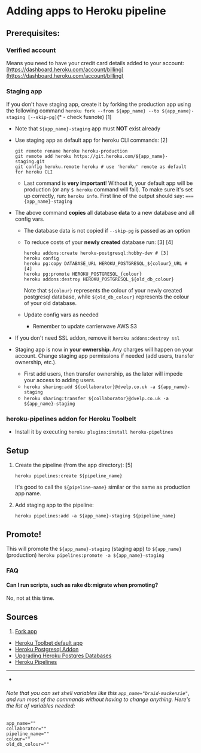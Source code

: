 # Adding apps to Heroku pipeline

## Prerequisites:

### Verified account

Means you need to have your credit card details added to your account: [https://dashboard.heroku.com/account/billing](https://dashboard.heroku.com/account/billing)

### Staging app

If you don't have staging app, create it by forking the production app using the following command `heroku fork --from ${app_name} --to ${app_name}-staging [--skip-pg]`(* - check fusnote) [1]

* Note that `${app_name}-staging` app must **NOT** exist already
* Use staging app as default app for heroku CLI commands: [2]

    ```
    git remote rename heroku heroku-production
    git remote add heroku https://git.heroku.com/${app_name}-staging.git
    git config heroku.remote heroku # use 'heroku' remote as default for heroku CLI
    ```

    * Last command is **very important**! Without it, your default app will be production (or any `$ heroku` command will fail). To make sure it's set up correctly, run: `heroku info`. First line of the output should say: `=== {app_name}-staging`

* The above command **copies** all database **data** to a new database and all config vars.
    * The database data is not copied if `--skip-pg` is passed as an option
    * To reduce costs of your **newly created** database run: [3] [4]

        ```
        heroku addons:create heroku-postgresql:hobby-dev # [3]
        heroku config
        heroku pg:copy DATABASE_URL HEROKU_POSTGRESQL_${colour}_URL # [4]
        heroku pg:promote HEROKU_POSTGRESQL_{colour}
        heroku addons:destroy HEROKU_POSTGRESQL_${old_db_colour}
        ```
        Note that `${colour}` represents the colour of your newly created postgresql database, while `${old_db_colour}` represents the colour of your old database.

    * Update config vars as needed
      * Remember to update carrierwave AWS S3

* If you don't need SSL addon, remove it `heroku addons:destroy ssl`
* Staging app is now in **your ownership**. Any charges will happen on your account. Change staging app permissions if needed (add users, transfer ownership, etc.).
    * First add users, then transfer ownership, as the later will impede your access to adding users.
    * `heroku sharing:add ${collaborator}@dvelp.co.uk -a ${app_name}-staging`
    * `heroku sharing:transfer ${collaborator}@dvelp.co.uk -a ${app_name}-staging`

### heroku-pipelines addon for Heroku Toolbelt

* Install it by executing `heroku plugins:install heroku-pipelines`

## Setup

1. Create the pipeline (from the app directory): [5]

    `heroku pipelines:create ${pipeline_name}`

    It's good to call the `${pipeline-name}` similar or the same as production app name.

2. Add staging app to the pipeline:

    `heroku pipelines:add -a ${app_name}-staging ${pipeline_name}`

## Promote!

This will promote the `${app_name}-staging` (staging app) to `${app_name}` (production)
`heroku pipelines:promote -a ${app_name}-staging`

### FAQ

#### Can I run scripts, such as rake db:migrate when promoting?

No, not at this time.

## Sources

1. [Fork app](https://devcenter.heroku.com/articles/fork-app)
* [Heroku Toolbet default app](http://stackoverflow.com/questions/17497947/is-there-a-way-to-set-heroku-toolbet-default-app)
* [Heroku Postgresql Addon](https://elements.heroku.com/addons/heroku-postgresql#addon-plans)
* [Upgrading Heroku Postgres Databases](https://devcenter.heroku.com/articles/upgrading-heroku-postgres-databases)
* [Heroku Pipelines](https://devcenter.heroku.com/articles/pipelines)


*****

*
###### Note that you can set shell variables like this `app_name="braid-mackenzie"`, and run most of the commands without having to change anything. Here's the list of variables needed:

```
app_name=""
collaborator=""
pipeline_name=""
colour=""
old_db_colour=""
```
